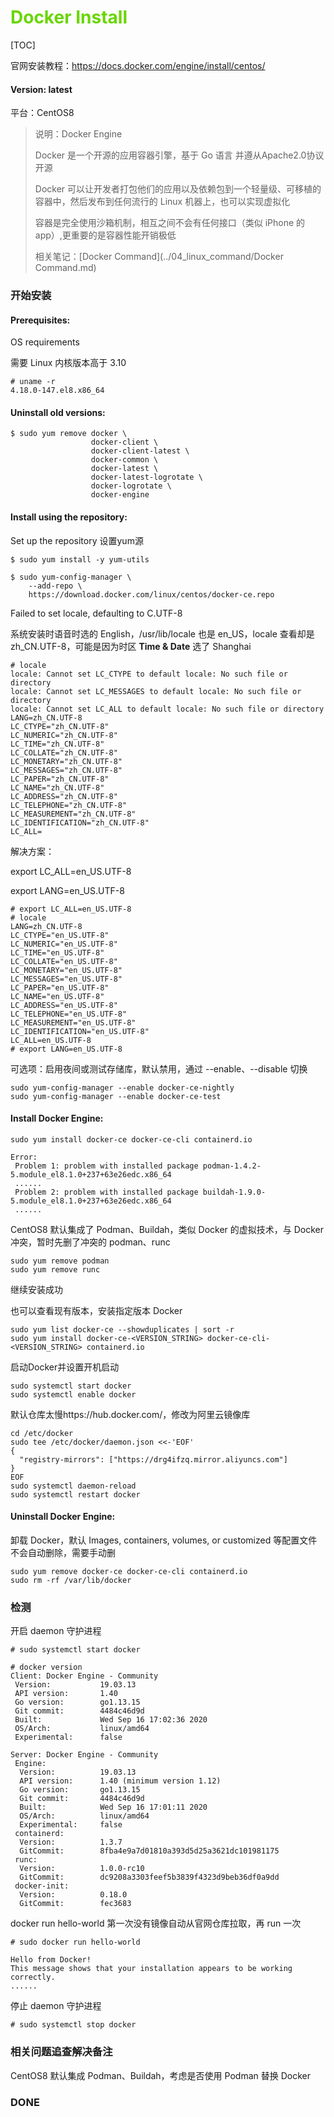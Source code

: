 # <font color=#69D600>Docker Install</font>

[TOC]

官网安装教程：https://docs.docker.com/engine/install/centos/

#### Version: latest

平台：CentOS8

> 说明：Docker Engine 
>
> Docker 是一个开源的应用容器引擎，基于 Go 语言 并遵从Apache2.0协议开源
>
> Docker 可以让开发者打包他们的应用以及依赖包到一个轻量级、可移植的容器中，然后发布到任何流行的 Linux 机器上，也可以实现虚拟化
>
> 容器是完全使用沙箱机制，相互之间不会有任何接口（类似 iPhone 的 app）,更重要的是容器性能开销极低
>
> 相关笔记：[Docker Command](../04_linux_command/Docker Command.md)



### 开始安装

#### Prerequisites:

OS requirements

需要 Linux 内核版本高于 3.10

```
# uname -r
4.18.0-147.el8.x86_64
```



#### Uninstall old versions:

```
$ sudo yum remove docker \
                  docker-client \
                  docker-client-latest \
                  docker-common \
                  docker-latest \
                  docker-latest-logrotate \
                  docker-logrotate \
                  docker-engine
```



#### Install using the repository:

Set up the repository 设置yum源

```
$ sudo yum install -y yum-utils

$ sudo yum-config-manager \
    --add-repo \
    https://download.docker.com/linux/centos/docker-ce.repo
```

Failed to set locale, defaulting to C.UTF-8

系统安装时语音时选的 English，/usr/lib/locale 也是 en_US，locale 查看却是 zh_CN.UTF-8，可能是因为时区 **Time & Date** 选了 Shanghai

```
# locale
locale: Cannot set LC_CTYPE to default locale: No such file or directory
locale: Cannot set LC_MESSAGES to default locale: No such file or directory
locale: Cannot set LC_ALL to default locale: No such file or directory
LANG=zh_CN.UTF-8
LC_CTYPE="zh_CN.UTF-8"
LC_NUMERIC="zh_CN.UTF-8"
LC_TIME="zh_CN.UTF-8"
LC_COLLATE="zh_CN.UTF-8"
LC_MONETARY="zh_CN.UTF-8"
LC_MESSAGES="zh_CN.UTF-8"
LC_PAPER="zh_CN.UTF-8"
LC_NAME="zh_CN.UTF-8"
LC_ADDRESS="zh_CN.UTF-8"
LC_TELEPHONE="zh_CN.UTF-8"
LC_MEASUREMENT="zh_CN.UTF-8"
LC_IDENTIFICATION="zh_CN.UTF-8"
LC_ALL=            
```

解决方案：

export LC_ALL=en_US.UTF-8

export LANG=en_US.UTF-8

```
# export LC_ALL=en_US.UTF-8
# locale
LANG=zh_CN.UTF-8
LC_CTYPE="en_US.UTF-8"
LC_NUMERIC="en_US.UTF-8"
LC_TIME="en_US.UTF-8"
LC_COLLATE="en_US.UTF-8"
LC_MONETARY="en_US.UTF-8"
LC_MESSAGES="en_US.UTF-8"
LC_PAPER="en_US.UTF-8"
LC_NAME="en_US.UTF-8"
LC_ADDRESS="en_US.UTF-8"
LC_TELEPHONE="en_US.UTF-8"
LC_MEASUREMENT="en_US.UTF-8"
LC_IDENTIFICATION="en_US.UTF-8"
LC_ALL=en_US.UTF-8
# export LANG=en_US.UTF-8
```

可选项：启用夜间或测试存储库，默认禁用，通过 --enable、--disable 切换

 ```
sudo yum-config-manager --enable docker-ce-nightly
sudo yum-config-manager --enable docker-ce-test
 ```



#### Install Docker Engine:

```
sudo yum install docker-ce docker-ce-cli containerd.io
```

```
Error: 
 Problem 1: problem with installed package podman-1.4.2-5.module_el8.1.0+237+63e26edc.x86_64
 ......
 Problem 2: problem with installed package buildah-1.9.0-5.module_el8.1.0+237+63e26edc.x86_64
 ......
```

CentOS8 默认集成了 Podman、Buildah，类似 Docker 的虚拟技术，与 Docker 冲突，暂时先删了冲突的 podman、runc

```
sudo yum remove podman
sudo yum remove runc
```

继续安装成功

也可以查看现有版本，安装指定版本 Docker

```
sudo yum list docker-ce --showduplicates | sort -r
sudo yum install docker-ce-<VERSION_STRING> docker-ce-cli-<VERSION_STRING> containerd.io
```

启动Docker并设置开机启动

```
sudo systemctl start docker
sudo systemctl enable docker
```

默认仓库太慢https://hub.docker.com/，修改为阿里云镜像库

```
cd /etc/docker
sudo tee /etc/docker/daemon.json <<-'EOF'
{
  "registry-mirrors": ["https://drg4ifzq.mirror.aliyuncs.com"]
}
EOF
sudo systemctl daemon-reload
sudo systemctl restart docker
```



#### Uninstall Docker Engine:

卸载 Docker，默认 Images, containers, volumes, or customized 等配置文件不会自动删除，需要手动删

```
sudo yum remove docker-ce docker-ce-cli containerd.io
sudo rm -rf /var/lib/docker
```



### 检测

开启 daemon 守护进程

```
# sudo systemctl start docker

# docker version
Client: Docker Engine - Community
 Version:           19.03.13
 API version:       1.40
 Go version:        go1.13.15
 Git commit:        4484c46d9d
 Built:             Wed Sep 16 17:02:36 2020
 OS/Arch:           linux/amd64
 Experimental:      false

Server: Docker Engine - Community
 Engine:
  Version:          19.03.13
  API version:      1.40 (minimum version 1.12)
  Go version:       go1.13.15
  Git commit:       4484c46d9d
  Built:            Wed Sep 16 17:01:11 2020
  OS/Arch:          linux/amd64
  Experimental:     false
 containerd:
  Version:          1.3.7
  GitCommit:        8fba4e9a7d01810a393d5d25a3621dc101981175
 runc:
  Version:          1.0.0-rc10
  GitCommit:        dc9208a3303feef5b3839f4323d9beb36df0a9dd
 docker-init:
  Version:          0.18.0
  GitCommit:        fec3683

```

docker run hello-world 第一次没有镜像自动从官网仓库拉取，再 run 一次

```
# sudo docker run hello-world

Hello from Docker!
This message shows that your installation appears to be working correctly.
......
```

停止 daemon 守护进程

```
# sudo systemctl stop docker
```



### 相关问题追查解决备注
CentOS8 默认集成 Podman、Buildah，考虑是否使用 Podman 替换 Docker



### DONE



